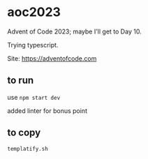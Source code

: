# aoc2023
Advent of Code 2023; maybe I'll get to Day 10.

Trying typescript.

Site: https://adventofcode.com

## to run 

use `npm start dev`

added linter for bonus point

## to copy

```sh
templatify.sh
```
